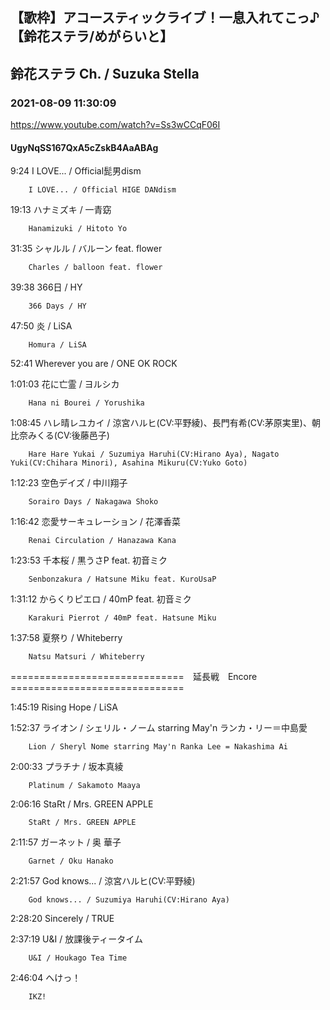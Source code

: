 ## 【歌枠】アコースティックライブ！一息入れてこっ♪【鈴花ステラ/めがらいと】
## 鈴花ステラ Ch. / Suzuka Stella
### 2021-08-09 11:30:09
https://www.youtube.com/watch?v=Ss3wCCqF06I
#### UgyNqSS167QxA5cZskB4AaABAg
9:24	I LOVE... / Official髭男dism

		I LOVE... / Official HIGE DANdism



19:13	ハナミズキ / 一青窈

		Hanamizuki / Hitoto Yo



31:35	シャルル / バルーン feat. flower

		Charles / balloon feat. flower



39:38	366日 / HY

		366 Days / HY



47:50	炎 / LiSA

		Homura / LiSA



52:41	Wherever you are / ONE OK ROCK



1:01:03	花に亡霊 / ヨルシカ

		Hana ni Bourei / Yorushika



1:08:45	ハレ晴レユカイ / 涼宮ハルヒ(CV:平野綾)、長門有希(CV:茅原実里)、朝比奈みくる(CV:後藤邑子)

		Hare Hare Yukai / Suzumiya Haruhi(CV:Hirano Aya), Nagato Yuki(CV:Chihara Minori), Asahina Mikuru(CV:Yuko Goto)



1:12:23	空色デイズ / 中川翔子

		Sorairo Days / Nakagawa Shoko



1:16:42	恋愛サーキュレーション / 花澤香菜

		Renai Circulation / Hanazawa Kana



1:23:53	千本桜 / 黒うさP feat. 初音ミク

		Senbonzakura / Hatsune Miku feat. KuroUsaP



1:31:12	からくりピエロ / 40mP feat. 初音ミク

		Karakuri Pierrot / 40mP feat. Hatsune Miku



1:37:58	夏祭り / Whiteberry

		Natsu Matsuri / Whiteberry



==============================　延長戦　Encore　==============================



1:45:19	Rising Hope / LiSA



1:52:37	ライオン / シェリル・ノーム starring May'n ランカ・リー＝中島愛

		Lion / Sheryl Nome starring May'n Ranka Lee = Nakashima Ai



2:00:33	プラチナ / 坂本真綾

		Platinum / Sakamoto Maaya



2:06:16	StaRt / Mrs. GREEN APPLE

		StaRt / Mrs. GREEN APPLE



2:11:57	ガーネット / 奥 華子

		Garnet / Oku Hanako



2:21:57	God knows... / 涼宮ハルヒ(CV:平野綾)

		God knows... / Suzumiya Haruhi(CV:Hirano Aya)



2:28:20	Sincerely / TRUE



2:37:19	U&I / 放課後ティータイム

		U&I / Houkago Tea Time



2:46:04	へけっ！

		IKZ!

